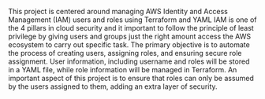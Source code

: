 This project is centered around managing AWS Identity and Access Management (IAM) users and roles using Terraform and YAML 
IAM is one of the 4 pillars in cloud security and it important to follow the principle of least privilege by giving users and groups just the right amount 
access the AWS ecosystem to carry out specific task. The primary objective is to automate the process of creating users, assigning roles, and ensuring secure
role assignment. User information, including username and roles will be stored in a YAML file, while role information will be managed in Terraform. 
An important aspect of this project is to ensure that roles can only be assumed by the users assigned to them, adding an extra layer of security. 
